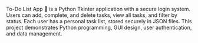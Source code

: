 To-Do List App 📝 is a Python Tkinter application with a secure login system. Users can add, complete, and delete tasks, view all tasks, and filter by status. Each user has a personal task list, stored securely in JSON files. This project demonstrates Python programming, GUI design, user authentication, and data management.
